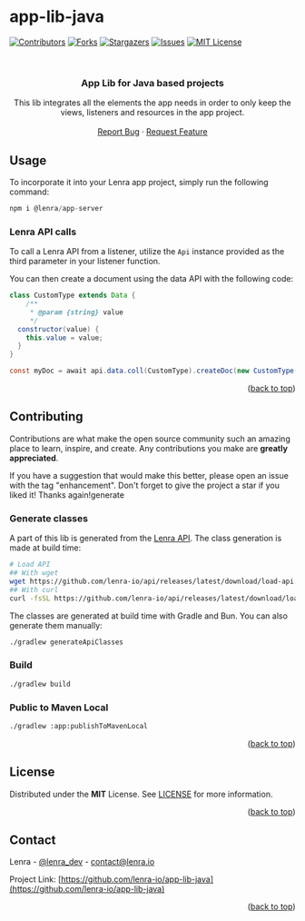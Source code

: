 # app-lib-java

<div id="top"></div>
<!--
*** This README was created with https://github.com/othneildrew/Best-README-Template
-->



<!-- PROJECT SHIELDS -->
[![Contributors][contributors-shield]][contributors-url]
[![Forks][forks-shield]][forks-url]
[![Stargazers][stars-shield]][stars-url]
[![Issues][issues-shield]][issues-url]
[![MIT License][license-shield]][license-url]



<!-- PROJECT LOGO -->
<br />
<div align="center">

<h3 align="center">App Lib for Java based projects</h3>

  <p align="center">
    This lib integrates all the elements the app needs in order to only keep the views, listeners and resources in the app project.
    <br />
    <br />
    <a href="https://github.com/lenra-io/app-lib-java/issues">Report Bug</a>
    ·
    <a href="https://github.com/lenra-io/app-lib-java/issues">Request Feature</a>
  </p>
</div>


<!-- USAGE EXAMPLES -->
## Usage

To incorporate it into your Lenra app project, simply run the following command:
```gradle
npm i @lenra/app-server
```

### Lenra API calls

To call a Lenra API from a listener, utilize the `Api` instance provided as the third parameter in your listener function. 

You can then create a document using the data API with the following code:
```java
class CustomType extends Data {
    /**
     * @param {string} value
     */
  constructor(value) {
    this.value = value;
  }
}

const myDoc = await api.data.coll(CustomType).createDoc(new CustomType("Hello world"));
```

<p align="right">(<a href="#top">back to top</a>)</p>



<!-- CONTRIBUTING -->
## Contributing

Contributions are what make the open source community such an amazing place to learn, inspire, and create. Any contributions you make are **greatly appreciated**.

If you have a suggestion that would make this better, please open an issue with the tag "enhancement".
Don't forget to give the project a star if you liked it! Thanks again!generate

### Generate classes

A part of this lib is generated from the [Lenra API](https://github.com/lenra-io/api).
The class generation is made at build time:

```bash
# Load API
## With wget
wget https://github.com/lenra-io/api/releases/latest/download/load-api.sh -O - -q | bash
## With curl
curl -fsSL https://github.com/lenra-io/api/releases/latest/download/load-api.sh | bash
```

The classes are generated at build time with Gradle and Bun.
You can also generate them manually:

```bash
./gradlew generateApiClasses
```

### Build

```bash
./gradlew build
```

### Public to Maven Local

```bash
./gradlew :app:publishToMavenLocal
```

<p align="right">(<a href="#top">back to top</a>)</p>



<!-- LICENSE -->
## License

Distributed under the **MIT** License. See [LICENSE](./LICENSE) for more information.

<p align="right">(<a href="#top">back to top</a>)</p>



<!-- CONTACT -->
## Contact

Lenra - [@lenra_dev](https://twitter.com/lenra_dev) - contact@lenra.io

Project Link: [https://github.com/lenra-io/app-lib-java](https://github.com/lenra-io/app-lib-java)

<p align="right">(<a href="#top">back to top</a>)</p>


<!-- MARKDOWN LINKS & IMAGES -->
<!-- https://www.markdownguide.org/basic-syntax/#reference-style-links -->
[contributors-shield]: https://img.shields.io/github/contributors/lenra-io/app-lib-java.svg?style=for-the-badge
[contributors-url]: https://github.com/lenra-io/app-lib-java/graphs/contributors
[forks-shield]: https://img.shields.io/github/forks/lenra-io/app-lib-java.svg?style=for-the-badge
[forks-url]: https://github.com/lenra-io/app-lib-java/network/members
[stars-shield]: https://img.shields.io/github/stars/lenra-io/app-lib-java.svg?style=for-the-badge
[stars-url]: https://github.com/lenra-io/app-lib-java/stargazers
[issues-shield]: https://img.shields.io/github/issues/lenra-io/app-lib-java.svg?style=for-the-badge
[issues-url]: https://github.com/lenra-io/app-lib-java/issues
[license-shield]: https://img.shields.io/github/license/lenra-io/app-lib-java.svg?style=for-the-badge
[license-url]: https://github.com/lenra-io/app-lib-java/blob/master/LICENSE
